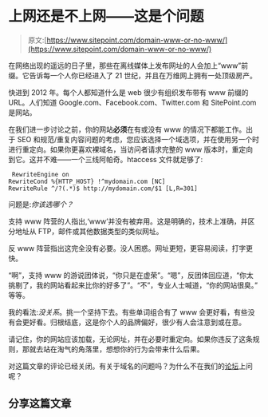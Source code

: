 # 上网还是不上网——这是个问题

> 原文:[https://www.sitepoint.com/domain-www-or-no-www/](https://www.sitepoint.com/domain-www-or-no-www/)

在网络出现的遥远的日子里，那些在离线媒体上发布网址的人会加上“www”前缀。它告诉每一个人你已经进入了 21 世纪，并且在万维网上拥有一处顶级房产。

快进到 2012 年。每个人都知道什么是 web 很少有组织发布带有 www 前缀的 URL。人们知道 Google.com、Facebook.com、Twitter.com 和 SitePoint.com 是网站。

在我们进一步讨论之前，你的网站**必须**在有或没有 www 的情况下都能工作。出于 SEO 和规范/重复内容问题的考虑，您应该选择一个域选项，并在使用另一个时进行重定向。如果你更喜欢裸域名，当访问者请求完整的 www 版本时，重定向到它。这并不难——一个三线阿帕奇。htaccess 文件就足够了:

```
 RewriteEngine on
RewriteCond %{HTTP_HOST} !^mydomain.com [NC]
RewriteRule ^/?(.*)$ http://mydomain.com/$1 [L,R=301] 
```

问题是:*你该选哪个？*

支持 www 阵营的人指出,‘www’并没有被弃用。这是明确的，技术上准确，并区分地址从 FTP，邮件或其他数据类型的类似网址。

反 www 阵营指出这完全没有必要。没人困惑。网址更短，更容易阅读，打字更快。

“啊”，支持 www 的游说团体说，“你只是在虚荣”。“嗯”，反团体回应道，“你太挑剔了，我的网站看起来比你的好多了”。“不”，专业人士喊道，“你的网站很臭。”
等等。

我的看法:*没关系*。挑一个坚持下去。有些单词组合有了 www 会更好看，有些没有会更好看。归根结底，这是你个人的品牌偏好，很少有人会注意到或在意。

请记住，你的网站应该加载，无论网址，并在必要时重定向。如果你违反了这条规则，那就去站在淘气的角落里，想想你的行为会带来什么后果。

对这篇文章的评论已经关闭。有关于域名的问题吗？为什么不在我们的[论坛](https://www.sitepoint.com/forums/forumdisplay.php?140-General-Web-Development-amp-Application-Design-Issues?utm_source=sitepoint&utm_medium=link&utm_campaign=forumlink)上问呢？

## 分享这篇文章